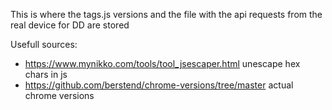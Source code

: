 This is where the tags.js versions and the file with the api requests from the real device for DD are stored

Usefull sources:
- https://www.mynikko.com/tools/tool_jsescaper.html
  unescape hex chars in js
- https://github.com/berstend/chrome-versions/tree/master actual chrome versions
